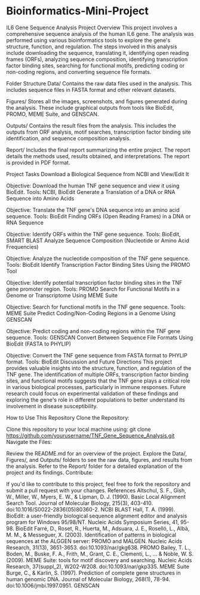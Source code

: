 # Bioinformatics-Mini-Project
IL6 Gene Sequence Analysis
Project Overview
This project involves a comprehensive sequence analysis of the human IL6 gene. The analysis was performed using various bioinformatics tools to explore the gene's structure, function, and regulation. The steps involved in this analysis include downloading the sequence, translating it, identifying open reading frames (ORFs), analyzing sequence composition, identifying transcription factor binding sites, searching for functional motifs, predicting coding or non-coding regions, and converting sequence file formats.

Folder Structure
Data/
Contains the raw data files used in the analysis. This includes sequence files in FASTA format and other relevant datasets.

Figures/
Stores all the images, screenshots, and figures generated during the analysis. These include graphical outputs from tools like BioEdit, PROMO, MEME Suite, and GENSCAN.

Outputs/
Contains the result files from the analysis. This includes the outputs from ORF analysis, motif searches, transcription factor binding site identification, and sequence composition analysis.

Report/
Includes the final report summarizing the entire project. The report details the methods used, results obtained, and interpretations. The report is provided in PDF format.

Project Tasks
Download a Biological Sequence from NCBI and View/Edit It

Objective: Download the human TNF gene sequence and view it using BioEdit.
Tools: NCBI, BioEdit
Generate a Translation of a DNA or RNA Sequence into Amino Acids

Objective: Translate the TNF gene's DNA sequence into an amino acid sequence.
Tools: BioEdit
Finding ORFs (Open Reading Frames) in a DNA or RNA Sequence

Objective: Identify ORFs within the TNF gene sequence.
Tools: BioEdit, SMART BLAST
Analyze Sequence Composition (Nucleotide or Amino Acid Frequencies)

Objective: Analyze the nucleotide composition of the TNF gene sequence.
Tools: BioEdit
Identify Transcription Factor Binding Sites Using the PROMO Tool

Objective: Identify potential transcription factor binding sites in the TNF gene promoter region.
Tools: PROMO
Search for Functional Motifs in a Genome or Transcriptome Using MEME Suite

Objective: Search for functional motifs in the TNF gene sequence.
Tools: MEME Suite
Predict Coding/Non-Coding Regions in a Genome Using GENSCAN

Objective: Predict coding and non-coding regions within the TNF gene sequence.
Tools: GENSCAN
Convert Between Sequence File Formats Using BioEdit (FASTA to PHYLIP)

Objective: Convert the TNF gene sequence from FASTA format to PHYLIP format.
Tools: BioEdit
Discussion and Future Directions
This project provides valuable insights into the structure, function, and regulation of the TNF gene. The identification of multiple ORFs, transcription factor binding sites, and functional motifs suggests that the TNF gene plays a critical role in various biological processes, particularly in immune responses. Future research could focus on experimental validation of these findings and exploring the gene's role in different populations to better understand its involvement in disease susceptibility.

How to Use This Repository
Clone the Repository:

Clone this repository to your local machine using:
git clone https://github.com/yourusername/TNF_Gene_Sequence_Analysis.git
Navigate the Files:

Review the README.md for an overview of the project.
Explore the Data/, Figures/, and Outputs/ folders to see the raw data, figures, and results from the analysis.
Refer to the Report/ folder for a detailed explanation of the project and its findings.
Contribute:

If you'd like to contribute to this project, feel free to fork the repository and submit a pull request with your changes.
References
Altschul, S. F., Gish, W., Miller, W., Myers, E. W., & Lipman, D. J. (1990). Basic Local Alignment Search Tool. Journal of Molecular Biology, 215(3), 403-410. doi:10.1016/S0022-2836(05)80360-2. NCBI BLAST
Hall, T. A. (1999). BioEdit: a user-friendly biological sequence alignment editor and analysis program for Windows 95/98/NT. Nucleic Acids Symposium Series, 41, 95-98. BioEdit
Farré, D., Roset, R., Huerta, M., Adsuara, J. E., Roselló, L., Albà, M. M., & Messeguer, X. (2003). Identification of patterns in biological sequences at the ALGGEN server: PROMO and MALGEN. Nucleic Acids Research, 31(13), 3651-3653. doi:10.1093/nar/gkg638. PROMO
Bailey, T. L., Boden, M., Buske, F. A., Frith, M., Grant, C. E., Clementi, L., ... & Noble, W. S. (2009). MEME Suite: tools for motif discovery and searching. Nucleic Acids Research, 37(suppl_2), W202-W208. doi:10.1093/nar/gkp335. MEME Suite
Burge, C., & Karlin, S. (1997). Prediction of complete gene structures in human genomic DNA. Journal of Molecular Biology, 268(1), 78-94. doi:10.1006/jmbi.1997.0951. GENSCAN
